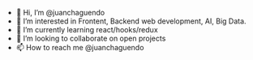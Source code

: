 - 👋 Hi, I’m @juanchaguendo
- 👀 I’m interested in Frontent, Backend web development, AI, Big Data.
- 🌱 I’m currently learning react/hooks/redux
- 💞️ I’m looking to collaborate on open projects
- 📫 How to reach me @juanchaguendo

<!---
juanchaguendo/juanchaguendo is a ✨ special ✨ repository because its `README.md` (this file) appears on your GitHub profile.
You can click the Preview link to take a look at your changes.
--->
